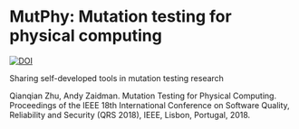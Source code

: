 # MutPhy: Mutation testing for physical computing
[![DOI](https://zenodo.org/badge/136980504.svg)](https://zenodo.org/badge/latestdoi/136980504)

Sharing self-developed tools in mutation testing research

Qianqian Zhu, Andy Zaidman. Mutation Testing for Physical Computing. Proceedings of the IEEE 18th International Conference on Software Quality, Reliability and Security (QRS 2018), IEEE, Lisbon, Portugal, 2018.
